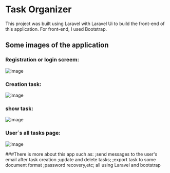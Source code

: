# Task Organizer
This project was built using Laravel with Laravel Ui to build the front-end of this application.
For front-end, I used Bootstrap.  

## Some images of the application

### Registration or login screem:
![image](https://github.com/gfonsecadev/task_organizer_laravel/assets/90278833/77d3a87c-07f2-4d25-8c2c-658cb5d50689)

### Creation task:
![image](https://github.com/gfonsecadev/task_organizer_laravel/assets/90278833/cc927b62-403e-439e-9b92-1a718aed6055)

### show task:
![image](https://github.com/gfonsecadev/task_organizer_laravel/assets/90278833/577f6411-293d-4bf4-b0d3-6aa0f36ccc96)

### User´s all tasks page:
![image](https://github.com/gfonsecadev/task_organizer_laravel/assets/90278833/03ff73e5-7786-4e60-b13b-82c1962a84e6)

###There is more about this app such as:
;send messages to the user's email after task creation
;update and delete tasks;
;export task to some document format
;password recovery,etc; 
all using Laravel and bootstrap
